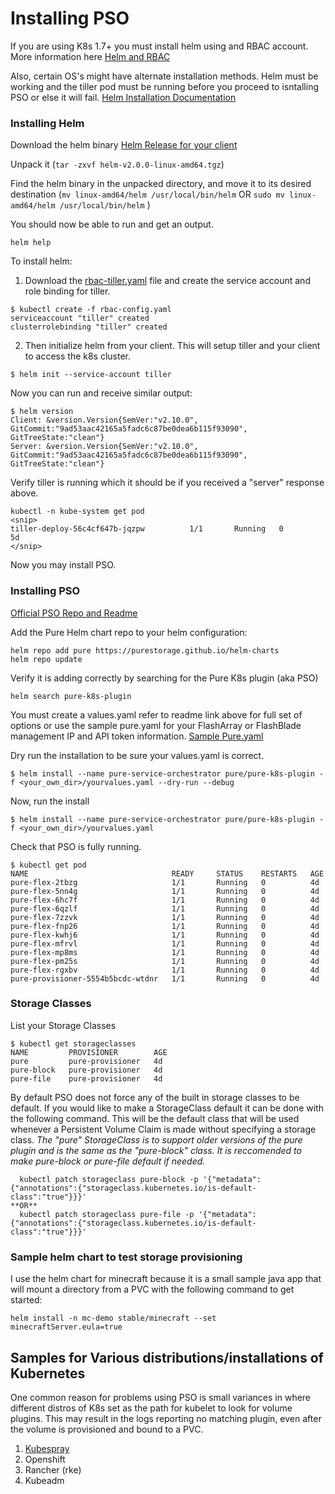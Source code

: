 # Installing PSO
If you are using K8s 1.7+ you must install helm using and RBAC account.
More information here
[Helm and RBAC](https://docs.helm.sh/using_helm/#role-based-access-control)

Also, certain OS's might have alternate installation methods. Helm must be working and the tiller pod must be running before you proceed to isntalling PSO or else it will fail.
[Helm Installation Documentation](https://docs.helm.sh/using_helm/#installing-helm)

### Installing Helm
Download the helm binary
[Helm Release for your client](https://github.com/kubernetes/helm/releases)


Unpack it (```tar -zxvf helm-v2.0.0-linux-amd64.tgz```)

Find the helm binary in the unpacked directory, and move it to its desired destination (```mv linux-amd64/helm /usr/local/bin/helm``` OR ```sudo mv linux-amd64/helm /usr/local/bin/helm``` )

You should now be able to run and get an output.
```
helm help
```

To install helm:
1. Download the [rbac-tiller.yaml](/Samples/rbac-tiller.yaml) file and create the service account and role binding for tiller.
```
$ kubectl create -f rbac-config.yaml
serviceaccount "tiller" created
clusterrolebinding "tiller" created
```
2. Then initialize helm from your client. This will setup tiller and your client to access the k8s cluster.
```
$ helm init --service-account tiller
```

Now you can run and receive similar output:
```
$ helm version
Client: &version.Version{SemVer:"v2.10.0", GitCommit:"9ad53aac42165a5fadc6c87be0dea6b115f93090", GitTreeState:"clean"}
Server: &version.Version{SemVer:"v2.10.0", GitCommit:"9ad53aac42165a5fadc6c87be0dea6b115f93090", GitTreeState:"clean"}
```

Verify tiller is running which it should be if you received a "server" response above.
```
kubectl -n kube-system get pod
<snip>
tiller-deploy-56c4cf647b-jqzpw          1/1       Running   0          5d
</snip>
```

Now you may install PSO.

### Installing PSO

[Official PSO Repo and Readme](https://github.com/purestorage/helm-charts/tree/master/pure-k8s-plugin)

Add the Pure Helm chart repo to your helm configuration:
```
helm repo add pure https://purestorage.github.io/helm-charts
helm repo update
```
Verify it is adding correctly by searching for the Pure K8s plugin (aka PSO)
```
helm search pure-k8s-plugin
```
You must create a values.yaml refer to readme link above for full set of options or use the sample pure.yaml for your FlashArray or FlashBlade management IP and API token information. [Sample Pure.yaml](/Samples/pure.yaml)

Dry run the installation to be sure your values.yaml is correct.

```
$ helm install --name pure-service-orchestrator pure/pure-k8s-plugin -f <your_own_dir>/yourvalues.yaml --dry-run --debug
```

Now, run the install
```
$ helm install --name pure-service-orchestrator pure/pure-k8s-plugin -f <your_own_dir>/yourvalues.yaml
```

Check that PSO is fully running.

```
$ kubectl get pod
NAME                                READY     STATUS    RESTARTS   AGE
pure-flex-2tbzg                     1/1       Running   0          4d
pure-flex-5nn4g                     1/1       Running   0          4d
pure-flex-6hc7f                     1/1       Running   0          4d
pure-flex-6qzlf                     1/1       Running   0          4d
pure-flex-7zzvk                     1/1       Running   0          4d
pure-flex-fnp26                     1/1       Running   0          4d
pure-flex-kwhj6                     1/1       Running   0          4d
pure-flex-mfrvl                     1/1       Running   0          4d
pure-flex-mp8ms                     1/1       Running   0          4d
pure-flex-pm25s                     1/1       Running   0          4d
pure-flex-rgxbv                     1/1       Running   0          4d
pure-provisioner-5554b5bcdc-wtdnr   1/1       Running   0          4d
```
### Storage Classes
List your Storage Classes
```
$ kubectl get storageclasses
NAME         PROVISIONER        AGE
pure         pure-provisioner   4d
pure-block   pure-provisioner   4d
pure-file    pure-provisioner   4d
```
By default PSO does not force any of the built in storage classes to be default. If you would like to make a StorageClass default it can be done with the following command. This will be the default class that will be used whenever a Persistent Volume Claim is made without specifying a storage class. 
_The "pure" StorageClass is to support older versions of the pure plugin and is the same as the "pure-block" class. It is reccomended to make pure-block or pure-file default if needed._
```
  kubectl patch storageclass pure-block -p '{"metadata": {"annotations":{"storageclass.kubernetes.io/is-default-class":"true"}}}'
**OR**
  kubectl patch storageclass pure-file -p '{"metadata": {"annotations":{"storageclass.kubernetes.io/is-default-class":"true"}}}'
```

### Sample helm chart to test storage provisioning

I use the helm chart for minecraft because it is a small sample java app that will mount a directory from a PVC with the following command to get started:
```
helm install -n mc-demo stable/minecraft --set minecraftServer.eula=true
```


## Samples for Various distributions/installations of Kubernetes

One common reason for problems using PSO is small variances in where different distros of K8s set as the path for kubelet to look for volume plugins. This may result in the logs reporting no matching plugin, even after the volume is provisioned and bound to a PVC.

1. [Kubespray](/Samples/values-sample-kubespray.yaml)
2. Openshift
3. Rancher (rke)
4. Kubeadm